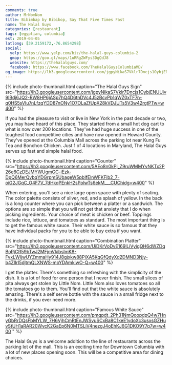 ```yaml
---
comments: true
author: MrNomNom
title: Bibimbap by Bibibop, Say That Five Times Fast
name: The Halal Guys
categories: [restaurant]
tags: [egyptian, columbia]
est: 2019-04-05
latlong: [39.2159172,-76.8654298]
social:
  yelp: https://www.yelp.com/biz/the-halal-guys-columbia-2
  gmap: https://goo.gl/maps/1uRRgZWFys3DgQdJ8
  website: https://thehalalguys.com/
  facebook: https://www.facebook.com/TheHalalGuysColumbiaMD/
og_image: https://lh3.googleusercontent.com/jgpyNikaS7Vklr7Dncjs1OybjENUUiv9IBdj6JQ2-RW8HP6jASp7hQ4D6tnDVc4J5zBcvPb1qWZ0xTF7n-q0HS5sVIu7nLfzqYDD87nONy1O7OLaZfUpX28kVDJUTs5V3w42rgtPTw=w400
---
```


{%
  include photo-thumbnail.html 
  caption="The Halal Guys Sign"
  src="https://lh3.googleusercontent.com/jgpyNikaS7Vklr7Dncjs1OybjENUUiv9IBdj6JQ2-RW8HP6jASp7hQ4D6tnDVc4J5zBcvPb1qWZ0xTF7n-q0HS5sVIu7nLfzqYDD87nONy1O7OLaZfUpX28kVDJUTs5V3w42rgtPTw=w400"
%}

If you had the pleasure to visit or live in New York in the past decade or two, you may have heard of this place. They started from a small hot dog cart to what is now over 200 locations. They've had huge success in one of the toughest food competitive cities and have now opened in Howard County. They've opened at the Columbia Mall across the parking lot near Kung Fu Tea and Bonchon Chicken. Just 1 of 4 locations in Maryland, The Halal Guys serves up fast and simple halal food.

<!--more-->
{%
  include photo-thumbnail.html 
  caption="Counter"
  src="https://lh3.googleusercontent.com/5AEo8n0kPj_Z9ruWMMYvNKTx2P26e6CzDEJMYWUgmGC-iEzk-DpQ6MerQvbqYDGrpmSUbageW5pbIfElnWFKFib2_7-oiG2JGqC_O4F7V_7dHkqPEnkH2sPolwTs6ekM___CUChidg=w400"
%}

When entering, you'll see a nice large open space with plenty of seating. The color palette consists of silver, red, and a splash of yellow. In the back is a long counter where you can pick between a platter or a sandwich. The options are so simple that you will not get that anxiety that I do when picking ingredients. Your choice of meat is chicken or beef. Toppings include rice, lettuce, and tomatoes as standard. The most important thing is to get the famous white sauce. Their white sauce is so famous that they have individual packs for you to be able to buy extra if you want. 

{%
  include photo-thumbnail.html 
  caption="Combination Platter"
  src="https://lh3.googleusercontent.com/UiDKrVoDvE169lLiVyigQH6dWZDqBoRjCR59bTwJ2MFjmVkibsImK8-FvxLWIjwUYZmmaHy914J8gjxkw88PiXA5KqGfQdyXd2DMND3Njy-b4ZlIrI5djtmQLXNWS-moYDAmkiwO-Q=w400"
%}

I get the platter. There's something so refreshing with the simplicity of the dish. It is a lot of food for one person that I never finish. The small slices of pita always get stolen by Little Nom. Little Nom also loves tomatoes so all the tomatoes go to them. You'll find out that the white sauce is absolutely amazing. There's a self serve bottle with the sauce in a small fridge next to the drinks, if you ever need more.

{%
  include photo-thumbnail.html 
  caption="Famous White Sauce"
  src="https://lh3.googleusercontent.com/pmqpdt_2Ph31NmQoopdpQ4w7HnyGbRrDQsFbMYLW_7H6VjhCmRtEnJWSvuSCxBa8C1keE1ydoXc3usxsGZHuvStUH1aRAR20WvcK2GaEp6N0MTSLiV4nezgJ4oEhKJ6G1DKO9Y7q7w=w400
"
%}

The Halal Guys is a welcome addition to the line of restaurants across the parking lot of the mall. This is an exciting time for Downtown Columbia with a lot of new places opening soon. This will be a competitive area for dining choices.
